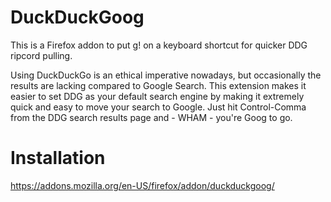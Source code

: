 # DuckDuckGoog

This is a Firefox addon to put g! on a keyboard shortcut for quicker DDG
ripcord pulling.

Using DuckDuckGo is an ethical imperative nowadays, but occasionally the
results are lacking compared to Google Search. This extension makes it
easier to set DDG as your default search engine by making it extremely
quick and easy to move your search to Google. Just hit Control-Comma from
the DDG search results page and - WHAM - you're Goog to go.

# Installation

https://addons.mozilla.org/en-US/firefox/addon/duckduckgoog/
